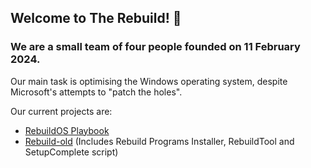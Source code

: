 ## Welcome to The Rebuild! 👋

### We are a small team of four people founded on 11 February 2024.

Our main task is optimising the Windows operating system, despite Microsoft's attempts to "patch the holes".

Our current projects are:

- [RebuildOS Playbook](https://github.com/TheRebuild/playbook)
- [Rebuild-old](https://github.com/TheRebuild/rebuild-old) (Includes Rebuild Programs Installer, RebuildTool and SetupComplete script)
